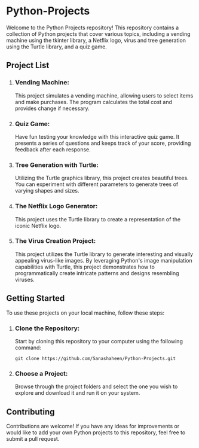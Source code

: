 <!DOCTYPE html>
<html>

<head>
  <title>Python-Projects</title>
</head>

<body>
  <h1>Python-Projects</h1>
  <p>Welcome to the Python Projects repository! This repository contains a collection of Python projects that cover various topics, including a vending machine using the tkinter library, a Netflix logo, virus and tree generation using the Turtle library, and a quiz game.</p>

  <h2>Project List</h2>
  <ol>
    <li>
      <h3>Vending Machine:</h3>
      <p>This project simulates a vending machine, allowing users to select items and make purchases. The program calculates the total cost and provides change if necessary.</p>
    </li>
    <li>
      <h3>Quiz Game:</h3>
      <p>Have fun testing your knowledge with this interactive quiz game. It presents a series of questions and keeps track of your score, providing feedback after each response.</p>
    </li>
    <li>
      <h3>Tree Generation with Turtle:</h3>
      <p>Utilizing the Turtle graphics library, this project creates beautiful trees. You can experiment with different parameters to generate trees of varying shapes and sizes.</p>
    </li>
    <li>
      <h3>The Netflix Logo Generator:</h3>
      <p>This project uses the Turtle library to create a representation of the iconic Netflix logo.</p>
    </li>
    <li>
      <h3>The Virus Creation Project:</h3>
      <p>This project utilizes the Turtle library to generate interesting and visually appealing virus-like images. By leveraging Python's image manipulation capabilities with Turtle, this project demonstrates how to programmatically create intricate patterns and designs resembling viruses.</p>
    </li>
  </ol>

  <h2>Getting Started</h2>
  <p>To use these projects on your local machine, follow these steps:</p>
  <ol>
    <li>
      <h3>Clone the Repository:</h3>
      <p>Start by cloning this repository to your computer using the following command:</p>
      <pre><code>git clone https://github.com/Sanashaheen/Python-Projects.git</code></pre>
    </li>
    <li>
      <h3>Choose a Project:</h3>
      <p>Browse through the project folders and select the one you wish to explore and download it and run it on your system.</p>
    </li>
  </ol>

  <h2>Contributing</h2>
  <p>Contributions are welcome! If you have any ideas for improvements or would like to add your own Python projects to this repository, feel free to submit a pull request.</p>
</body>

</html>
